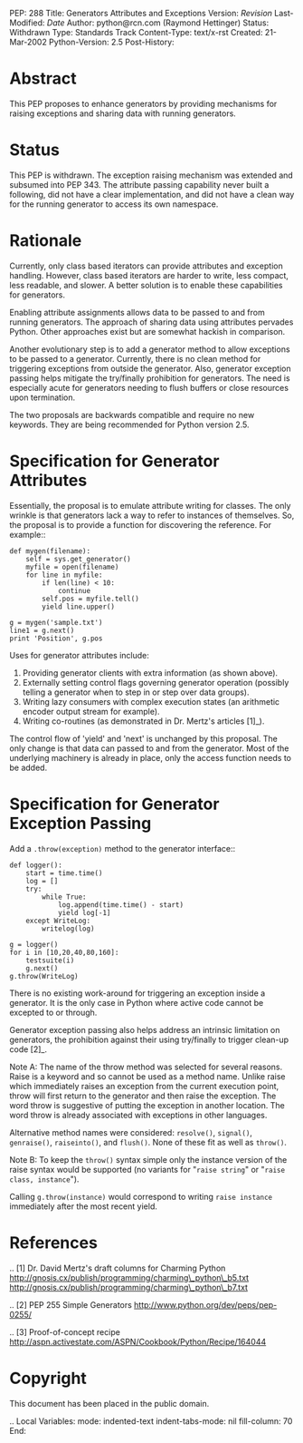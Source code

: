 PEP: 288 Title: Generators Attributes and Exceptions Version: $Revision$
Last-Modified: $Date$ Author: python\@rcn.com (Raymond Hettinger)
Status: Withdrawn Type: Standards Track Content-Type: text/x-rst
Created: 21-Mar-2002 Python-Version: 2.5 Post-History:

Abstract
========

This PEP proposes to enhance generators by providing mechanisms for
raising exceptions and sharing data with running generators.

Status
======

This PEP is withdrawn. The exception raising mechanism was extended and
subsumed into PEP 343. The attribute passing capability never built a
following, did not have a clear implementation, and did not have a clean
way for the running generator to access its own namespace.

Rationale
=========

Currently, only class based iterators can provide attributes and
exception handling. However, class based iterators are harder to write,
less compact, less readable, and slower. A better solution is to enable
these capabilities for generators.

Enabling attribute assignments allows data to be passed to and from
running generators. The approach of sharing data using attributes
pervades Python. Other approaches exist but are somewhat hackish in
comparison.

Another evolutionary step is to add a generator method to allow
exceptions to be passed to a generator. Currently, there is no clean
method for triggering exceptions from outside the generator. Also,
generator exception passing helps mitigate the try/finally prohibition
for generators. The need is especially acute for generators needing to
flush buffers or close resources upon termination.

The two proposals are backwards compatible and require no new keywords.
They are being recommended for Python version 2.5.

Specification for Generator Attributes
======================================

Essentially, the proposal is to emulate attribute writing for classes.
The only wrinkle is that generators lack a way to refer to instances of
themselves. So, the proposal is to provide a function for discovering
the reference. For example::

    def mygen(filename):
        self = sys.get_generator()
        myfile = open(filename)
        for line in myfile:
            if len(line) < 10:
                continue
            self.pos = myfile.tell()
            yield line.upper()

    g = mygen('sample.txt')
    line1 = g.next()
    print 'Position', g.pos

Uses for generator attributes include:

1.  Providing generator clients with extra information (as shown above).
2.  Externally setting control flags governing generator operation
    (possibly telling a generator when to step in or step over data
    groups).
3.  Writing lazy consumers with complex execution states (an arithmetic
    encoder output stream for example).
4.  Writing co-routines (as demonstrated in Dr. Mertz's articles
    \[1\]\_).

The control flow of 'yield' and 'next' is unchanged by this proposal.
The only change is that data can passed to and from the generator. Most
of the underlying machinery is already in place, only the access
function needs to be added.

Specification for Generator Exception Passing
=============================================

Add a `.throw(exception)` method to the generator interface::

    def logger():
        start = time.time()
        log = []
        try:
            while True:
                log.append(time.time() - start)
                yield log[-1]
        except WriteLog:
            writelog(log)

    g = logger()
    for i in [10,20,40,80,160]:
        testsuite(i)
        g.next()
    g.throw(WriteLog)

There is no existing work-around for triggering an exception inside a
generator. It is the only case in Python where active code cannot be
excepted to or through.

Generator exception passing also helps address an intrinsic limitation
on generators, the prohibition against their using try/finally to
trigger clean-up code \[2\]\_.

Note A: The name of the throw method was selected for several reasons.
Raise is a keyword and so cannot be used as a method name. Unlike raise
which immediately raises an exception from the current execution point,
throw will first return to the generator and then raise the exception.
The word throw is suggestive of putting the exception in another
location. The word throw is already associated with exceptions in other
languages.

Alternative method names were considered: `resolve()`, `signal()`,
`genraise()`, `raiseinto()`, and `flush()`. None of these fit as well as
`throw()`.

Note B: To keep the `throw()` syntax simple only the instance version of
the raise syntax would be supported (no variants for "`raise string`" or
"`raise class, instance`").

Calling `g.throw(instance)` would correspond to writing `raise instance`
immediately after the most recent yield.

References
==========

.. \[1\] Dr. David Mertz's draft columns for Charming Python
http://gnosis.cx/publish/programming/charming\_python\_b5.txt
http://gnosis.cx/publish/programming/charming\_python\_b7.txt

.. \[2\] PEP 255 Simple Generators
http://www.python.org/dev/peps/pep-0255/

.. \[3\] Proof-of-concept recipe
http://aspn.activestate.com/ASPN/Cookbook/Python/Recipe/164044

Copyright
=========

This document has been placed in the public domain.

.. Local Variables: mode: indented-text indent-tabs-mode: nil
fill-column: 70 End:
